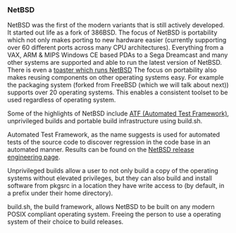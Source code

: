 ### NetBSD
NetBSD was the first of the modern variants that is still actively developed.
It started out life as a fork of 386BSD. The focus of NetBSD is portability
which not only makes porting to new hardware easier (currently supporting over
60 different ports across many CPU architectures).  Everything from a VAX, ARM
& MIPS Windows CE based PDAs to a Sega Dreamcast and many other systems are
supported and able to run the latest version of NetBSD. There is even a
[toaster which runs
NetBSD](https://www.embeddedarm.com/software/arm-netbsd-toaster.php) The focus
on portability also makes reusing components on other operating systems easy.
For example the packaging system (forked from FreeBSD (which we will talk about
next)) supports over 20 operating systems.  This enables a consistent toolset
to be used regardless of operating system.

Some of the highlights of NetBSD include [ATF (Automated Test
Framework)](https://en.wikipedia.org/wiki/Automated_Testing_Framework),
unprivileged builds and portable build infrastructure using build.sh.

Automated Test Framework, as the name suggests is used for automated tests of
the source code to discover regression in the code base in an automated manner.
Results can be found on the [NetBSD release engineering
page](http://releng.netbsd.org/test-results.html).

Unprivileged builds allow a user to not only build a copy of the operating
systems without elevated privileges, but they can also build and install
software from pkgsrc in a location they have write access to (by default, in a
prefix under their home directory).

build.sh, the build framework, allows NetBSD to be built on any modern POSIX
compliant operating system. Freeing the person to use a operating system of
their choice to build releases.
